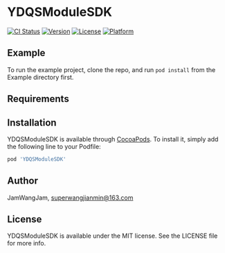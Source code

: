# YDQSModuleSDK

[![CI Status](https://img.shields.io/travis/JamWangJam/YDQSModuleSDK.svg?style=flat)](https://travis-ci.org/JamWangJam/YDQSModuleSDK)
[![Version](https://img.shields.io/cocoapods/v/YDQSModuleSDK.svg?style=flat)](https://cocoapods.org/pods/YDQSModuleSDK)
[![License](https://img.shields.io/cocoapods/l/YDQSModuleSDK.svg?style=flat)](https://cocoapods.org/pods/YDQSModuleSDK)
[![Platform](https://img.shields.io/cocoapods/p/YDQSModuleSDK.svg?style=flat)](https://cocoapods.org/pods/YDQSModuleSDK)

## Example

To run the example project, clone the repo, and run `pod install` from the Example directory first.

## Requirements

## Installation

YDQSModuleSDK is available through [CocoaPods](https://cocoapods.org). To install
it, simply add the following line to your Podfile:

```ruby
pod 'YDQSModuleSDK'
```

## Author

JamWangJam, superwangjianmin@163.com

## License

YDQSModuleSDK is available under the MIT license. See the LICENSE file for more info.
